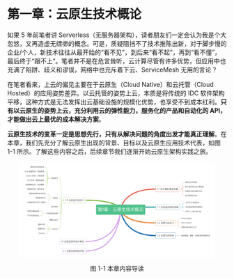 # 第一章：云原生技术概论

如果 5 年前笔者讲 Serverless（无服务器架构），读者朋友们一定会认为我是个大忽悠，又再造虚无缥缈的概念。可是，质疑阻挡不了技术推陈出新，对于脚步慢的企业/个人，新技术往往从最开始的“看不见”，到后来“看不起”，再到“看不懂”，最后终于“跟不上”。笔者并不是在危言耸听，云计算尽管有许多优势，但应用中也充满了陷阱、歧义和谬误，网络中也充斥着下云、ServiceMesh 无用的言论？

在笔者看来，上云的偏见主要在于云原生（Cloud Native）和云托管（Cloud Hosted）的应用姿势差异。以云托管的姿势上云，本质是将传统的 IDC 软件架构平移，这种方式是无法发挥出云基础设施的规模化优势，也享受不到成本红利。**只有以云原生的姿势上云，充分利用云的弹性能力，服务化的产品和自动化的 API，才能做出云上最优的成本解决方案**。

**云原生技术的变革一定是思想先行，只有从解决问题的角度出发才能真正理解**。在本章，我们先充分了解云原生出现的背景、目标以及云原生应用技术代表，如图 1-1 所示。了解这些内容之后，后续章节我们逐渐开始云原生架构实践之旅。


<div  align="center">
	<img src="../assets/cloud-summary.png" width = "450"  align=center />
	<p>图 1-1 本章内容导读</p>
</div>



<Vssue/>